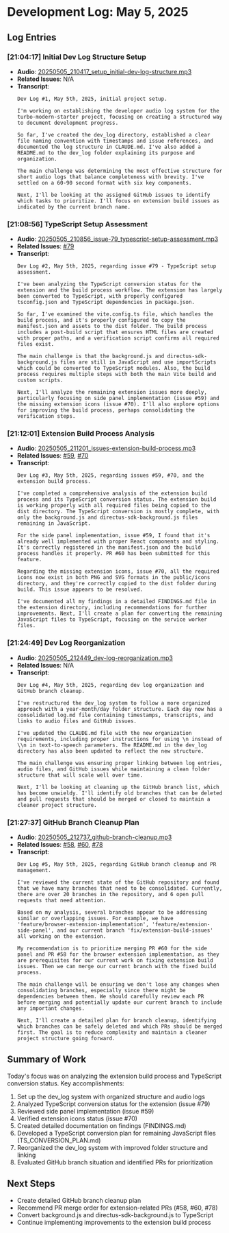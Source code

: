 # Development Log: May 5, 2025

## Log Entries

### [21:04:17] Initial Dev Log Structure Setup
- **Audio**: [20250505_210417_setup_initial-dev-log-structure.mp3](./20250505_210417_setup_initial-dev-log-structure.mp3)
- **Related Issues**: N/A
- **Transcript**:
  ```
  Dev Log #1, May 5th, 2025, initial project setup.

  I'm working on establishing the developer audio log system for the turbo-modern-starter project, focusing on creating a structured way to document development progress.

  So far, I've created the dev_log directory, established a clear file naming convention with timestamps and issue references, and documented the log structure in CLAUDE.md. I've also added a README.md to the dev_log folder explaining its purpose and organization.

  The main challenge was determining the most effective structure for short audio logs that balance completeness with brevity. I've settled on a 60-90 second format with six key components.

  Next, I'll be looking at the assigned GitHub issues to identify which tasks to prioritize. I'll focus on extension build issues as indicated by the current branch name.
  ```

### [21:08:56] TypeScript Setup Assessment
- **Audio**: [20250505_210856_issue-79_typescript-setup-assessment.mp3](./20250505_210856_issue-79_typescript-setup-assessment.mp3)
- **Related Issues**: [#79](https://github.com/CodingButterBot/turbo-modern-starter/issues/79)
- **Transcript**:
  ```
  Dev Log #2, May 5th, 2025, regarding issue #79 - TypeScript setup assessment.

  I've been analyzing the TypeScript conversion status for the extension and the build process workflow. The extension has largely been converted to TypeScript, with properly configured tsconfig.json and TypeScript dependencies in package.json.

  So far, I've examined the vite.config.ts file, which handles the build process, and it's properly configured to copy the manifest.json and assets to the dist folder. The build process includes a post-build script that ensures HTML files are created with proper paths, and a verification script confirms all required files exist.

  The main challenge is that the background.js and directus-sdk-background.js files are still in JavaScript and use importScripts which could be converted to TypeScript modules. Also, the build process requires multiple steps with both the main Vite build and custom scripts.

  Next, I'll analyze the remaining extension issues more deeply, particularly focusing on side panel implementation (issue #59) and the missing extension icons (issue #70). I'll also explore options for improving the build process, perhaps consolidating the verification steps.
  ```

### [21:12:01] Extension Build Process Analysis
- **Audio**: [20250505_211201_issues-extension-build-process.mp3](./20250505_211201_issues-extension-build-process.mp3)
- **Related Issues**: [#59](https://github.com/CodingButterBot/turbo-modern-starter/issues/59), [#70](https://github.com/CodingButterBot/turbo-modern-starter/issues/70)
- **Transcript**:
  ```
  Dev Log #3, May 5th, 2025, regarding issues #59, #70, and the extension build process.

  I've completed a comprehensive analysis of the extension build process and its TypeScript conversion status. The extension build is working properly with all required files being copied to the dist directory. The TypeScript conversion is mostly complete, with only the background.js and directus-sdk-background.js files remaining in JavaScript.

  For the side panel implementation, issue #59, I found that it's already well implemented with proper React components and styling. It's correctly registered in the manifest.json and the build process handles it properly. PR #60 has been submitted for this feature.

  Regarding the missing extension icons, issue #70, all the required icons now exist in both PNG and SVG formats in the public/icons directory, and they're correctly copied to the dist folder during build. This issue appears to be resolved.

  I've documented all my findings in a detailed FINDINGS.md file in the extension directory, including recommendations for further improvements. Next, I'll create a plan for converting the remaining JavaScript files to TypeScript, focusing on the service worker files.
  ```

### [21:24:49] Dev Log Reorganization
- **Audio**: [20250505_212449_dev-log-reorganization.mp3](./20250505_212449_dev-log-reorganization.mp3)
- **Related Issues**: N/A
- **Transcript**:
  ```
  Dev Log #4, May 5th, 2025, regarding dev log organization and GitHub branch cleanup.

  I've restructured the dev_log system to follow a more organized approach with a year-month/day folder structure. Each day now has a consolidated log.md file containing timestamps, transcripts, and links to audio files and GitHub issues.

  I've updated the CLAUDE.md file with the new organization requirements, including proper instructions for using \n instead of \\n in text-to-speech parameters. The README.md in the dev_log directory has also been updated to reflect the new structure.

  The main challenge was ensuring proper linking between log entries, audio files, and GitHub issues while maintaining a clean folder structure that will scale well over time.

  Next, I'll be looking at cleaning up the GitHub branch list, which has become unwieldy. I'll identify old branches that can be deleted and pull requests that should be merged or closed to maintain a cleaner project structure.
  ```

### [21:27:37] GitHub Branch Cleanup Plan
- **Audio**: [20250505_212737_github-branch-cleanup.mp3](./20250505_212737_github-branch-cleanup.mp3)
- **Related Issues**: [#58](https://github.com/CodingButterBot/turbo-modern-starter/pull/58), [#60](https://github.com/CodingButterBot/turbo-modern-starter/pull/60), [#78](https://github.com/CodingButterBot/turbo-modern-starter/pull/78)
- **Transcript**:
  ```
  Dev Log #5, May 5th, 2025, regarding GitHub branch cleanup and PR management.

  I've reviewed the current state of the GitHub repository and found that we have many branches that need to be consolidated. Currently, there are over 20 branches in the repository, and 6 open pull requests that need attention.

  Based on my analysis, several branches appear to be addressing similar or overlapping issues. For example, we have 'feature/browser-extension-implementation', 'feature/extension-side-panel', and our current branch 'fix/extension-build-issues' all working on the extension.

  My recommendation is to prioritize merging PR #60 for the side panel and PR #58 for the browser extension implementation, as they are prerequisites for our current work on fixing extension build issues. Then we can merge our current branch with the fixed build process.

  The main challenge will be ensuring we don't lose any changes when consolidating branches, especially since there might be dependencies between them. We should carefully review each PR before merging and potentially update our current branch to include any important changes.

  Next, I'll create a detailed plan for branch cleanup, identifying which branches can be safely deleted and which PRs should be merged first. The goal is to reduce complexity and maintain a cleaner project structure going forward.
  ```

## Summary of Work
Today's focus was on analyzing the extension build process and TypeScript conversion status. Key accomplishments:

1. Set up the dev_log system with organized structure and audio logs
2. Analyzed TypeScript conversion status for the extension (issue #79)
3. Reviewed side panel implementation (issue #59)
4. Verified extension icons status (issue #70)
5. Created detailed documentation on findings (FINDINGS.md)
6. Developed a TypeScript conversion plan for remaining JavaScript files (TS_CONVERSION_PLAN.md)
7. Reorganized the dev_log system with improved folder structure and linking
8. Evaluated GitHub branch situation and identified PRs for prioritization

## Next Steps
- Create detailed GitHub branch cleanup plan
- Recommend PR merge order for extension-related PRs (#58, #60, #78)
- Convert background.js and directus-sdk-background.js to TypeScript
- Continue implementing improvements to the extension build process